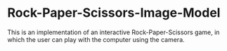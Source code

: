 # Rock-Paper-Scissors-Image-Model
This is an implementation of an interactive Rock-Paper-Scissors game, in which the user can play with the computer using the camera.
